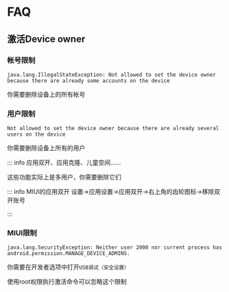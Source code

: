 # FAQ

## 激活Device owner

### 帐号限制

```
java.lang.IllegalStateException: Not allowed to set the device owner because there are already some accounts on the device
```

你需要删除设备上的所有帐号

### 用户限制

```
Not allowed to set the device owner because there are already several users on the device
```

你需要删除设备上所有的用户

::: info 应用双开、应用克隆、儿童空间……

这些功能实际上是多用户，你需要删除它们

::: info MIUI的应用双开
设置->应用设置->应用双开->右上角的齿轮图标->移除双开账号

:::

### MIUI限制

```
java.lang.SecurityException: Neither user 2000 nor current process has android.permission.MANAGE_DEVICE_ADMINS.
```

你需要在开发者选项中打开`USB调试（安全设置）`

使用root权限执行激活命令可以忽略这个限制

